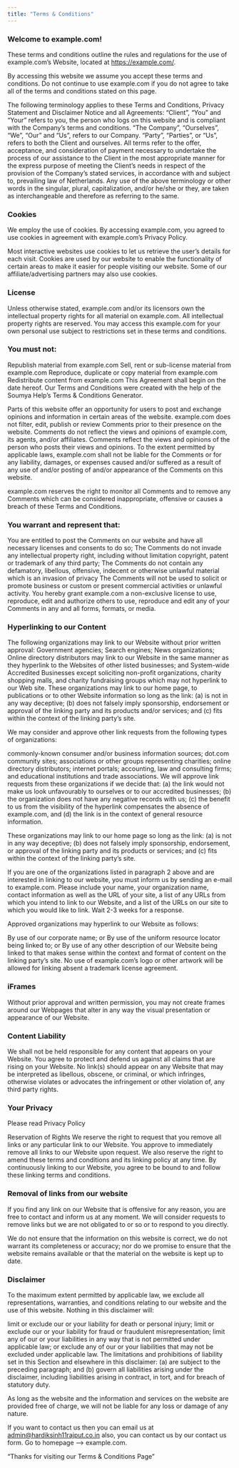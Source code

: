 ```yaml
---
title: "Terms & Conditions"
---
```


### Welcome to example.com!

These terms and conditions outline the rules and regulations for the use of example.com’s Website, located at https://example.com/.

By accessing this website we assume you accept these terms and conditions. Do not continue to use example.com if you do not agree to take all of the terms and conditions stated on this page.

The following terminology applies to these Terms and Conditions, Privacy Statement and Disclaimer Notice and all Agreements: “Client”, “You” and “Your” refers to you, the person who logs on this website and is compliant with the Company’s terms and conditions. “The Company”, “Ourselves”, “We”, “Our” and “Us”, refers to our Company. “Party”, “Parties”, or “Us”, refers to both the Client and ourselves. All terms refer to the offer, acceptance, and consideration of payment necessary to undertake the process of our assistance to the Client in the most appropriate manner for the express purpose of meeting the Client’s needs in respect of the provision of the Company’s stated services, in accordance with and subject to, prevailing law of Netherlands. Any use of the above terminology or other words in the singular, plural, capitalization, and/or he/she or they, are taken as interchangeable and therefore as referring to the same.

### Cookies
We employ the use of cookies. By accessing example.com, you agreed to use cookies in agreement with example.com’s Privacy Policy.

Most interactive websites use cookies to let us retrieve the user’s details for each visit. Cookies are used by our website to enable the functionality of certain areas to make it easier for people visiting our website. Some of our affiliate/advertising partners may also use cookies.

### License
Unless otherwise stated, example.com and/or its licensors own the intellectual property rights for all material on example.com. All intellectual property rights are reserved. You may access this example.com for your own personal use subject to restrictions set in these terms and conditions.

### You must not:
Republish material from example.com
Sell, rent or sub-license material from example.com
Reproduce, duplicate or copy material from example.com
Redistribute content from example.com
This Agreement shall begin on the date hereof. Our Terms and Conditions were created with the help of the Soumya Help’s Terms & Conditions Generator.

Parts of this website offer an opportunity for users to post and exchange opinions and information in certain areas of the website. example.com does not filter, edit, publish or review Comments prior to their presence on the website. Comments do not reflect the views and opinions of example.com, its agents, and/or affiliates. Comments reflect the views and opinions of the person who posts their views and opinions. To the extent permitted by applicable laws, example.com shall not be liable for the Comments or for any liability, damages, or expenses caused and/or suffered as a result of any use of and/or posting of and/or appearance of the Comments on this website.

example.com reserves the right to monitor all Comments and to remove any Comments which can be considered inappropriate, offensive or causes a breach of these Terms and Conditions.

### You warrant and represent that:
You are entitled to post the Comments on our website and have all necessary licenses and consents to do so;
The Comments do not invade any intellectual property right, including without limitation copyright, patent or trademark of any third party;
The Comments do not contain any defamatory, libellous, offensive, indecent or otherwise unlawful material which is an invasion of privacy
The Comments will not be used to solicit or promote business or custom or present commercial activities or unlawful activity.
You hereby grant example.com a non-exclusive license to use, reproduce, edit and authorize others to use, reproduce and edit any of your Comments in any and all forms, formats, or media.

### Hyperlinking to our Content
The following organizations may link to our Website without prior written approval:
Government agencies;
Search engines;
News organizations;
Online directory distributors may link to our Website in the same manner as they hyperlink to the Websites of other listed businesses; and
System-wide Accredited Businesses except soliciting non-profit organizations, charity shopping malls, and charity fundraising groups which may not hyperlink to our Web site.
These organizations may link to our home page, to publications or to other Website information so long as the link: (a) is not in any way deceptive; (b) does not falsely imply sponsorship, endorsement or approval of the linking party and its products and/or services; and (c) fits within the context of the linking party’s site.

We may consider and approve other link requests from the following types of organizations:

commonly-known consumer and/or business information sources;
dot.com community sites;
associations or other groups representing charities;
online directory distributors;
internet portals;
accounting, law and consulting firms; and
educational institutions and trade associations.
We will approve link requests from these organizations if we decide that: (a) the link would not make us look unfavourably to ourselves or to our accredited businesses; (b) the organization does not have any negative records with us; (c) the benefit to us from the visibility of the hyperlink compensates the absence of example.com, and (d) the link is in the context of general resource information.

These organizations may link to our home page so long as the link: (a) is not in any way deceptive; (b) does not falsely imply sponsorship, endorsement, or approval of the linking party and its products or services; and (c) fits within the context of the linking party’s site.

If you are one of the organizations listed in paragraph 2 above and are interested in linking to our website, you must inform us by sending an e-mail to example.com. Please include your name, your organization name, contact information as well as the URL of your site, a list of any URLs from which you intend to link to our Website, and a list of the URLs on our site to which you would like to link. Wait 2-3 weeks for a response.

Approved organizations may hyperlink to our Website as follows:

By use of our corporate name; or
By use of the uniform resource locator being linked to; or
By use of any other description of our Website being linked to that makes sense within the context and format of content on the linking party’s site.
No use of example.com’s logo or other artwork will be allowed for linking absent a trademark license agreement.

### iFrames
Without prior approval and written permission, you may not create frames around our Webpages that alter in any way the visual presentation or appearance of our Website.

### Content Liability
We shall not be held responsible for any content that appears on your Website. You agree to protect and defend us against all claims that are rising on your Website. No link(s) should appear on any Website that may be interpreted as libellous, obscene, or criminal, or which infringes, otherwise violates or advocates the infringement or other violation of, any third party rights.

### Your Privacy
Please read Privacy Policy

Reservation of Rights
We reserve the right to request that you remove all links or any particular link to our Website. You approve to immediately remove all links to our Website upon request. We also reserve the right to amend these terms and conditions and its linking policy at any time. By continuously linking to our Website, you agree to be bound to and follow these linking terms and conditions.

### Removal of links from our website
If you find any link on our Website that is offensive for any reason, you are free to contact and inform us at any moment. We will consider requests to remove links but we are not obligated to or so or to respond to you directly.

We do not ensure that the information on this website is correct, we do not warrant its completeness or accuracy; nor do we promise to ensure that the website remains available or that the material on the website is kept up to date.

### Disclaimer
To the maximum extent permitted by applicable law, we exclude all representations, warranties, and conditions relating to our website and the use of this website. Nothing in this disclaimer will:

limit or exclude our or your liability for death or personal injury;
limit or exclude our or your liability for fraud or fraudulent misrepresentation;
limit any of our or your liabilities in any way that is not permitted under applicable law; or
exclude any of our or your liabilities that may not be excluded under applicable law.
The limitations and prohibitions of liability set in this Section and elsewhere in this disclaimer: (a) are subject to the preceding paragraph; and (b) govern all liabilities arising under the disclaimer, including liabilities arising in contract, in tort, and for breach of statutory duty.

As long as the website and the information and services on the website are provided free of charge, we will not be liable for any loss or damage of any nature.

If you want to contact us then you can email us at admin@hardiksinh11rajput.co.in also, you can contact us by our contact us form. Go to homepage –> example.com.

“Thanks for visiting our Terms & Conditions Page”